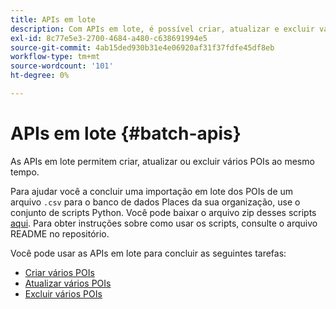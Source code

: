 ```yaml
---
title: APIs em lote
description: Com APIs em lote, é possível criar, atualizar e excluir vários POIs.
exl-id: 8c77e5e3-2700-4684-a480-c638691994e5
source-git-commit: 4ab15ded930b31e4e06920af31f37fdfe45df8eb
workflow-type: tm+mt
source-wordcount: '101'
ht-degree: 0%

---
```


# APIs em lote {#batch-apis}

As APIs em lote permitem criar, atualizar ou excluir vários POIs ao mesmo tempo.

Para ajudar você a concluir uma importação em lote dos POIs de um arquivo `.csv` para o banco de dados Places da sua organização, use o conjunto de scripts Python. Você pode baixar o arquivo zip desses scripts [aqui](https://github.com/adobe/places-scripts). Para obter instruções sobre como usar os scripts, consulte o arquivo README no repositório.

Você pode usar as APIs em lote para concluir as seguintes tarefas:

* [Criar vários POIs](/help/web-service-api/api-usage/manage-pois/batch-apis/create-multiple-pois.md)
* [Atualizar vários POIs](/help/web-service-api/api-usage/manage-pois/batch-apis/update-multiple-pois.md)
* [Excluir vários POIs](/help/web-service-api/api-usage/manage-pois/batch-apis/delete-multiple-pois.md)
